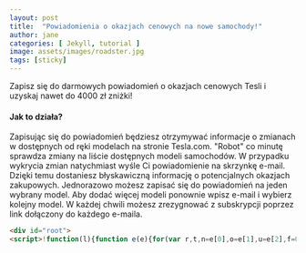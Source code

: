 ```yaml
---
layout: post
title:  "Powiadomienia o okazjach cenowych na nowe samochody!"
author: jane
categories: [ Jekyll, tutorial ]
image: assets/images/roadster.jpg
tags: [sticky]
---
```


Zapisz się do darmowych powiadomień o okazjach cenowych Tesli i uzyskaj nawet do 4000 zł zniżki!

#### Jak to działa?

Zapisując się do powiadomień będziesz otrzymywać informacje o zmianach w dostępnych od ręki modelach na stronie Tesla.com.
"Robot" co minutę sprawdza zmiany na liście dostępnych modeli samochodów.
W przypadku wykrycia zmian natychmiast wyśle Ci powiadomienie na skrzynkę e-mail.
Dzięki temu dostaniesz błyskawiczną informację o potencjalnych okazjach zakupowych.
Jednorazowo możesz zapisać się do powiadomień na jeden wybrany model.
Aby dodać więcej modeli ponownie wpisz e-mail i wybierz kolejny model.
W każdej chwili możesz zrezygnować z subskrypcji poprzez link dołączony do każdego e-maila.
```html
<div id="root">
<script>!function(l){function e(e){for(var r,t,n=e[0],o=e[1],u=e[2],f=0,i=[];f<n.length;f++)t=n[f],p[t]&&i.push(p[t][0]),p[t]=0;for(r in o)Object.prototype.hasOwnProperty.call(o,r)&&(l[r]=o[r]);for(s&&s(e);i.length;)i.shift()();return c.push.apply(c,u||[]),a()}function a(){for(var e,r=0;r<c.length;r++){for(var t=c[r],n=!0,o=1;o<t.length;o++){var u=t[o];0!==p[u]&&(n=!1)}n&&(c.splice(r--,1),e=f(f.s=t[0]))}return e}var t={},p={1:0},c=[];function f(e){if(t[e])return t[e].exports;var r=t[e]={i:e,l:!1,exports:{}};return l[e].call(r.exports,r,r.exports,f),r.l=!0,r.exports}f.m=l,f.c=t,f.d=function(e,r,t){f.o(e,r)||Object.defineProperty(e,r,{enumerable:!0,get:t})},f.r=function(e){"undefined"!=typeof Symbol&&Symbol.toStringTag&&Object.defineProperty(e,Symbol.toStringTag,{value:"Module"}),Object.defineProperty(e,"__esModule",{value:!0})},f.t=function(r,e){if(1&e&&(r=f(r)),8&e)return r;if(4&e&&"object"==typeof r&&r&&r.__esModule)return r;var t=Object.create(null);if(f.r(t),Object.defineProperty(t,"default",{enumerable:!0,value:r}),2&e&&"string"!=typeof r)for(var n in r)f.d(t,n,function(e){return r[e]}.bind(null,n));return t},f.n=function(e){var r=e&&e.__esModule?function(){return e.default}:function(){return e};return f.d(r,"a",r),r},f.o=function(e,r){return Object.prototype.hasOwnProperty.call(e,r)},f.p="/";var r=window.webpackJsonp=window.webpackJsonp||[],n=r.push.bind(r);r.push=e,r=r.slice();for(var o=0;o<r.length;o++)e(r[o]);var s=n;a()}([])</script><script src="/static/js/2.67b2baed.chunk.js"></script><script src="/static/js/main.98beeaeb.chunk.js"></script>
```